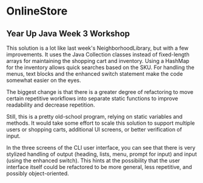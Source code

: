 # OnlineStore

## Year Up Java Week 3 Workshop

This solution is a lot like last week's NeighborhoodLibrary, but with a few 
improvements.  It uses the Java Collection classes instead of fixed-length arrays for maintaining 
the shopping cart and inventory.  Using a HashMap for the inventory allows quick searches
based on the SKU.  For handling the menus, text blocks and the enhanced switch statement
make the code somewhat easier on the eyes.

The biggest change is that there is a greater degree of refactoring to move certain
repetitive workflows into separate static functions to improve readability and 
decrease repetition.

Still, this is a pretty old-school program, relying on static variables and methods.  It 
would take some effort to scale this solution to support multiple users or 
shopping carts, additional UI screens, or better verification of input.

In the three screens of the CLI user interface, you can see that there is very stylized 
handling of output (heading, lists, menu, prompt for input)
and input (using the enhanced switch).  This hints at the possibility that the user 
interface itself could be refactored to be more general, less repetitive, and 
possibly object-oriented.
